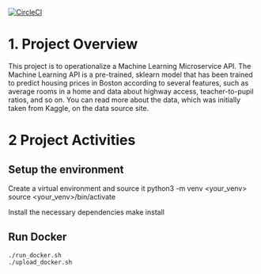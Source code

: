 [![CircleCI](https://circleci.com/gh/SamirduUd/Machine-Learningv3-.svg?style=svg)](https://circleci.com/gh/SamirduUd/Machine-Learningv3-)
# 1. Project Overview
This project is to operationalize a Machine Learning Microservice API. The Machine Learning API is a pre-trained, sklearn model that has been trained to predict housing prices in Boston according to several features, such as average rooms in a home and data about highway access, teacher-to-pupil ratios, and so on. You can read more about the data, which was initially taken from Kaggle, on the data source site.

# 2 Project Activities
## Setup the environment
Create a virtual environment and source it
	python3 -m venv <your_venv>
	source <your_venv>/bin/activate

Install the necessary dependencies
	make install 
	
## Run Docker
	./run_docker.sh
	./upload_docker.sh
